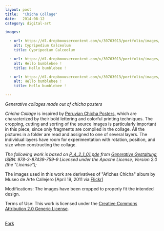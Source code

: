 ```yaml
---
layout: post
title:  "Chicha Collage"
date:   2014-08-12
category: digital-art

images:

  - url: https://dl.dropboxusercontent.com/u/30763013/portfolio/images/digital%20art/Chicha%20Collage/portfolio_item_13_3.jpg
    alt: Cypripedium Calceolum
    title: Cypripedium Calceolum

  - url: https://dl.dropboxusercontent.com/u/30763013/portfolio/images/digital%20art/Chicha%20Collage/portfolio_item_13_4.jpg
    alt: Hello bumblebee !
    title: Hello bumblebee !

  - url: https://dl.dropboxusercontent.com/u/30763013/portfolio/images/digital%20art/Chicha%20Collage/portfolio_item_13_5.jpg
    alt: Hello bumblebee !
    title: Hello bumblebee !

---
```

_Generative collages made out of chicha posters_

_Chicha Collage_ is inspired by [Peruvian Chicha Posters](http://creativeroots.org/2012/08/chicha-poster-art-from-peru/), which are characterized by their bold lettering and colorful printing techniques. The cropping, cutting and sorting of the source images is particularly important in this piece, since only fragments are compiled in the collage. All the pictures in a folder are read and assigned to one of several layers. The individual layers have room for experimentation with rotation, position, and size when constructing the collage.

_The following work is based on [P_4_2_1_01.pde](http://www.generative-gestaltung.de/P_4_2_1_01) from [Generative Gestaltung](http://www.generative-gestaltung.de/), ISBN: 978-3-87439-759-9 Licensed under the Apache License, Version 2.0 (the "License");_
 
 The images used in this work are derivatives of "Afiches Chicha" album by Museo de Arte Callejero [April 19, 2011 via [Flickr](https://www.flickr.com/photos/muaca/sets/72157626532958972/#)] 

Modifications: The images have been cropped to properly fit the intended design.

Terms of Use: This work is licensed under  the [Creative Commons Attribution 2.0 Generic License](https://creativecommons.org/licenses/by-nc-sa/2.0/).


<br>
<!-- Place this tag where you want the button to render. -->
<a class="github-button" href="https://github.com/alejandrogarciasalas/chichaCollage" data-icon="octicon-repo-forked" data-style="mega" aria-label="Fork alejandrogarciasalas/chichaCollage on GitHub">Fork</a>